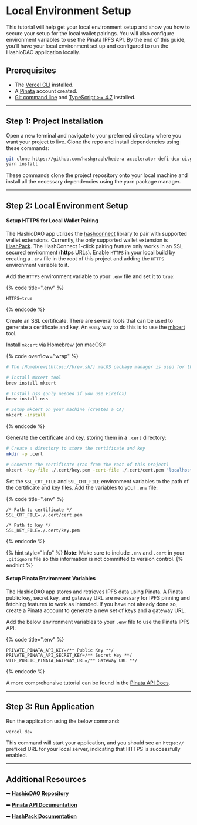 # Local Environment Setup

This tutorial will help get your local environment setup and show you how to secure your setup for the local wallet pairings. You will also configure environment variables to use the Pinata IPFS API. By the end of this guide, you’ll have your local environment set up and configured to run the HashioDAO application locally.

## Prerequisites

* The [Vercel CLI](https://vercel.com/docs/cli) installed.
* A [Pinata](https://www.pinata.cloud/) account created.
* [Git command line](https://git-scm.com/downloads) and [TypeScript >= 4.7](https://www.npmjs.com/package/typescript) installed.

***

## Step 1: Project Installation

Open a new terminal and navigate to your preferred directory where you want your project to live. Clone the repo and install dependencies using these commands:

```bash
git clone https://github.com/hashgraph/hedera-accelerator-defi-dex-ui.git
yarn install
```

These commands clone the project repository onto your local machine and install all the necessary dependencies using the yarn package manager.

***

## Step 2: Local Environment Setup

#### Setup HTTPS for Local Wallet Pairing

The HashioDAO app utilizes the [hashconnect](https://github.com/Hashpack/hashconnect) library to pair with supported wallet extensions. Currently, the only supported wallet extension is [HashPack](https://www.hashpack.app/). The HashConnect 1-click pairing feature only works in an SSL secured environment (**https** URLs). Enable `HTTPS` in your local build by creating a `.env` file in the root of this project and adding the `HTTPS` environment variable to it.

Add the `HTTPS` environment variable to your `.env` file and set it to `true`:

{% code title=".env" %}
```
HTTPS=true
```
{% endcode %}

Create an SSL certificate. There are several tools that can be used to generate a certificate and key. An easy way to do this is to use the [mkcert](https://github.com/FiloSottile/mkcert) tool.

Install `mkcert` via Homebrew (on macOS):

{% code overflow="wrap" %}
```bash
# The [Homebrew](https://brew.sh/) macOS package manager is used for this example

# Install mkcert tool
brew install mkcert

# Install nss (only needed if you use Firefox)
brew install nss

# Setup mkcert on your machine (creates a CA)
mkcert -install
```
{% endcode %}

Generate the certificate and key, storing them in a `.cert` directory:

```bash
# Create a directory to store the certificate and key
mkdir -p .cert

# Generate the certificate (ran from the root of this project)
mkcert -key-file ./.cert/key.pem -cert-file ./.cert/cert.pem "localhost"
```

Set the `SSL_CRT_FILE` and `SSL_CRT_FILE` environment variables to the path of the certificate and key files. Add the variables to your `.env` file:

{% code title=".env" %}
```
/* Path to certificate */
SSL_CRT_FILE=./.cert/cert.pem

/* Path to key */
SSL_KEY_FILE=./.cert/key.pem
```
{% endcode %}

{% hint style="info" %}
**Note**: Make sure to include `.env` and `.cert` in your `.gitignore` file so this information is not committed to version control.
{% endhint %}

#### Setup Pinata Environment Variables

The HashioDAO app stores and retrieves IPFS data using Pinata. A Pinata public key, secret key, and gateway URL are necessary for IPFS pinning and fetching features to work as intended. If you have not already done so, create a Pinata account to generate a new set of keys and a gateway URL.

Add the below environment variables to your `.env` file to use the Pinata IPFS API:

{% code title=".env" %}
```
PRIVATE_PINATA_API_KEY=/** Public Key **/
PRIVATE_PINATA_API_SECRET_KEY=/** Secret Key **/
VITE_PUBLIC_PINATA_GATEWAY_URL=/** Gateway URL **/
```
{% endcode %}

A more comprehensive tutorial can be found in the [Pinata API Docs](https://docs.pinata.cloud/docs/welcome-to-pinata).

***

## Step 3: Run Application

Run the application using the below command:

```bash
vercel dev
```

This command will start your application, and you should see an `https://` prefixed URL for your local server, indicating that HTTPS is successfully enabled.

***

## Additional Resources

➡ [**HashioDAO Repository**](https://github.com/hashgraph/hedera-accelerator-defi-dex-ui)

➡ [**Pinata API Documentation**](https://docs.pinata.cloud/introduction)

➡ [**HashPack Documentation**](https://docs.hashpack.app/dapp-developers/hashconnect)
